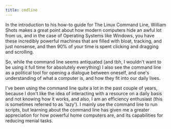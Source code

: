 ```yaml
---
title: cmdline
---
```


In the introduction to his how-to guide for The Linux Command Line, William Shots makes a great point about how modern computers hide an awful lot from us, and in the case of Operating Systems like Windows, you have these incredibly powerful machines that are filled with bloat, tracking, and just nonsense, and then 90% of your time is spent clicking and dragging and scrolling. 

So, while the command line seems antiquated (and tbh, I wouldn't want to be using it full time for absolutely everything) I also see the command line as a political tool for opening a dialogue between oneself, and one's understanding of what a computer is, and how they fit into our daily lives. 

I've been using the command line quite a lot in the past couple of years, because I don't like the idea of interacting with a resource on a daily basis and not knowing how it works, and also, I am an efficiency enthusiast (this is sometimes referred to as 'lazy'). I mainly use the command line to run scripts, but learning about the command line has given me a greater appreciation for how powerful home computers are, and its capabilities for reducing menial tasks.
